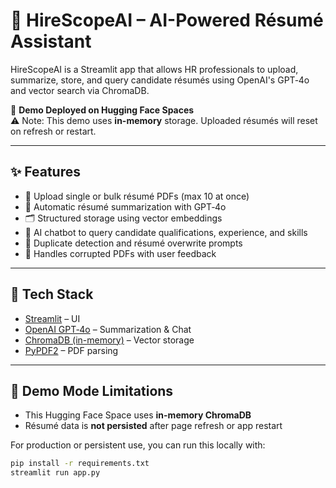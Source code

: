 # 💼 HireScopeAI – AI-Powered Résumé Assistant

HireScopeAI is a Streamlit app that allows HR professionals to upload, summarize, store, and query candidate résumés using OpenAI's GPT‑4o and vector search via ChromaDB.

🚀 **Demo Deployed on Hugging Face Spaces**  
⚠️ Note: This demo uses **in-memory** storage. Uploaded résumés will reset on refresh or restart.

---

## ✨ Features

- 📂 Upload single or bulk résumé PDFs (max 10 at once)
- 🧠 Automatic résumé summarization with GPT‑4o
- 🗂️ Structured storage using vector embeddings
- 💬 AI chatbot to query candidate qualifications, experience, and skills
- 🧹 Duplicate detection and résumé overwrite prompts
- 🚫 Handles corrupted PDFs with user feedback

---

## 🔧 Tech Stack

- [Streamlit](https://streamlit.io/) – UI
- [OpenAI GPT‑4o](https://platform.openai.com/docs/models/gpt-4) – Summarization & Chat
- [ChromaDB (in-memory)](https://docs.trychroma.com/) – Vector storage
- [PyPDF2](https://pypi.org/project/PyPDF2/) – PDF parsing

---

## 🧪 Demo Mode Limitations

- This Hugging Face Space uses **in-memory ChromaDB**  
- Résumé data is **not persisted** after page refresh or app restart

For production or persistent use, you can run this locally with:

```bash
pip install -r requirements.txt
streamlit run app.py
